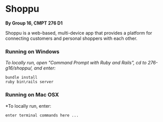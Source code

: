 # Shoppu
**By Group 16, CMPT 276 D1**

Shoppu is a web-based, multi-device app that provides a platform for connecting customers and personal shoppers with each other.

### Running on Windows
*To locally run, open "Command Prompt with Ruby and Rails", cd to 276-g16/shoppu/, and enter:*
```
bundle install
ruby bin\rails server
```

### Running on Mac OSX
*To locally run, enter:
```
enter terminal commands here ...
```